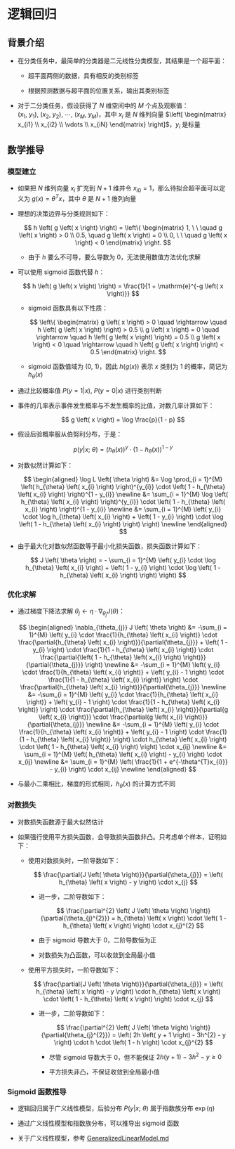# 逻辑回归

## 背景介绍

- 在分类任务中，最简单的分类器是二元线性分类模型，其结果是一个超平面：

  - 超平面两侧的数据，具有相反的类别标签

  - 根据预测数据与超平面的位置关系，输出其类别标签

- 对于二分类任务，假设获得了 $N$ 维空间中的 $M$ 个点及观察值：$\left( x_{1}, \ y_{1} \right), \ \left( x_{2}, \ y_{2} \right), \ \cdots, \ \left( x_{M}, \ y_{M} \right)$，其中 $x_{i}$ 是 $N$ 维列向量 $\left[ \begin{matrix} x_{i1} \\ x_{i2} \\ \vdots \\ x_{iN} \end{matrix} \right]$，$y_{i}$ 是标量

## 数学推导

### 模型建立

- 如果把 $N$ 维列向量 $x_{i}$ 扩充到 $N + 1$ 维并令 $x_{i0} = 1$，那么待拟合超平面可以定义为 $g \left( x \right) = \theta^{T} x$，其中 $\theta$ 是 $N + 1$ 维列向量

- 理想的决策边界与分类规则如下：

  $$
  h \left( g \left( x \right) \right) = \left\{ \begin{matrix} 1, \ \ \quad g \left( x \right) > 0 \\ 0.5, \quad g \left( x \right) = 0 \\ 0, \ \ \quad g \left( x \right) < 0 \end{matrix} \right.
  $$

  - 由于 $h$ 要么不可导，要么导数为 $0$，无法使用数值方法优化求解

- 可以使用 $\mathrm{sigmoid}$ 函数代替 $h$：

  $$
  h \left( g \left( x \right) \right) = \frac{1}{1 + \mathrm{e}^{-g \left( x \right)}}
  $$

  - $\mathrm{sigmoid}$ 函数具有以下性质：

    $$
    \left\{ \begin{matrix} g \left( x \right) > 0 \quad \rightarrow \quad h \left( g \left( x \right) \right) > 0.5 \\ g \left( x \right) = 0 \quad \rightarrow \quad h \left( g \left( x \right) \right) = 0.5 \\ g \left( x \right) < 0 \quad \rightarrow \quad h \left( g \left( x \right) \right) < 0.5 \end{matrix} \right.
    $$

  - $\mathrm{sigmoid}$ 函数值域为 $\left( 0, \ 1 \right)$，因此 $h \left( g \left( x \right) \right)$ 表示 $x$ 类别为 $1$ 的概率，简记为 $h_{\theta} \left( x \right)$

- 通过比较概率值 $P \left( y = 1|x \right), \ P \left( y = 0|x \right)$ 进行类别判断

- 事件的几率表示事件发生概率与不发生概率的比值，对数几率计算如下：

  $$
  g \left( x \right) = \log \frac{p}{1 - p}
  $$

- 假设后验概率服从伯努利分布，于是：

  $$
  p \left( y|x; \ \theta \right) = \left( h_{\theta} \left( x \right) \right)^{y} \cdot \left( 1 - h_{\theta} \left( x \right) \right)^{1 - y}
  $$

- 对数似然计算如下：

  $$
  \begin{aligned}
  \log L \left( \theta \right) &= \log \prod_{i = 1}^{M} \left( h_{\theta} \left( x_{i} \right) \right)^{y_{i}} \cdot \left( 1 - h_{\theta} \left( x_{i} \right) \right)^{1 - y_{i}} \newline
  &= \sum_{i = 1}^{M} \log \left( h_{\theta} \left( x_{i} \right) \right)^{y_{i}} \cdot \left( 1 - h_{\theta} \left( x_{i} \right) \right)^{1 - y_{i}} \newline
  &= \sum_{i = 1}^{M} \left( y_{i} \cdot \log h_{\theta} \left( x_{i} \right) + \left( 1 - y_{i} \right) \cdot \log \left( 1 - h_{\theta} \left( x_{i} \right) \right) \right) \newline
  \end{aligned}
  $$

- 由于最大化对数似然函数等于最小化损失函数，损失函数计算如下：

  $$
  J \left( \theta \right) = - \sum_{i = 1}^{M} \left( y_{i} \cdot \log h_{\theta} \left( x_{i} \right) + \left( 1 - y_{i} \right) \cdot \log \left( 1 - h_{\theta} \left( x_{i} \right) \right) \right)
  $$

### 优化求解

- 通过梯度下降法求解 $\theta_{j} \leftarrow \eta \cdot \nabla_{\theta_{j}} J \left( \theta \right)$：

  $$
  \begin{aligned}
  \nabla_{\theta_{j}} J \left( \theta \right) &= -\sum_{i = 1}^{M} \left( y_{i} \cdot \frac{1}{h_{\theta} \left( x_{i} \right)} \cdot \frac{\partial{h_{\theta} \left( x_{i} \right)}}{\partial{\theta_{j}}} + \left( 1 - y_{i} \right) \cdot \frac{1}{1 - h_{\theta} \left( x_{i} \right)} \cdot \frac{\partial{\left( 1 - h_{\theta} \left( x_{i} \right) \right)}}{\partial{\theta_{j}}} \right) \newline
  &= -\sum_{i = 1}^{M} \left( y_{i} \cdot \frac{1}{h_{\theta} \left( x_{i} \right)} + \left( y_{i} - 1 \right) \cdot \frac{1}{1 - h_{\theta} \left( x_{i} \right)} \right) \cdot \frac{\partial{h_{\theta} \left( x_{i} \right)}}{\partial{\theta_{j}}} \newline
  &= -\sum_{i = 1}^{M} \left( y_{i} \cdot \frac{1}{h_{\theta} \left( x_{i} \right)} + \left( y_{i} - 1 \right) \cdot \frac{1}{1 - h_{\theta} \left( x_{i} \right)} \right) \cdot \frac{\partial{h_{\theta} \left( x_{i} \right)}}{\partial{g \left( x_{i} \right)}} \cdot \frac{\partial{g \left( x_{i} \right)}}{\partial{\theta_{j}}} \newline
  &= -\sum_{i = 1}^{M} \left( y_{i} \cdot \frac{1}{h_{\theta} \left( x_{i} \right)} + \left( y_{i} - 1 \right) \cdot \frac{1}{1 - h_{\theta} \left( x_{i} \right)} \right) \cdot h_{\theta} \left( x_{i} \right) \cdot \left( 1 - h_{\theta} \left( x_{i} \right) \right) \cdot x_{ij} \newline
  &= \sum_{i = 1}^{M} \left( h_{\theta} \left( x_{i} \right) - y_{i} \right) \cdot x_{ij} \newline
  &= \sum_{i = 1}^{M} \left( \frac{1}{1 + e^{-\theta^{T}x_{i}}} - y_{i} \right) \cdot x_{ij} \newline
  \end{aligned}
  $$

- 与最小二乘相比，梯度的形式相同，$h_{\theta} \left( x \right)$ 的计算方式不同

### 对数损失

- 对数损失函数源于最大似然估计

- 如果强行使用平方损失函数，会导致损失函数非凸。只考虑单个样本，证明如下：

  - 使用对数损失时，一阶导数如下：

    $$
    \frac{\partial{J \left( \theta \right)}}{\partial{\theta_{j}}} = \left( h_{\theta} \left( x \right) - y \right) \cdot x_{j}
    $$

    - 进一步，二阶导数如下：

      $$
      \frac{\partial^{2} \left( J \left( \theta \right) \right)}{\partial{\theta_{j}^{2}}} = h_{\theta} \left( x \right) \cdot \left( 1 - h_{\theta} \left( x \right) \right) \cdot x_{j}^{2}
      $$

    - 由于 $\mathrm{sigmoid}$ 导数大于 $0$，二阶导数恒为正

    - 对数损失为凸函数，可以收敛到全局最小值

  - 使用平方损失时，一阶导数如下：

    $$
    \frac{\partial{J \left( \theta \right)}}{\partial{\theta_{j}}} = \left( h_{\theta} \left( x \right) - y \right) \cdot h_{\theta} \left( x \right) \cdot \left( 1 - h_{\theta} \left( x \right) \right) \cdot x_{j}
    $$

    - 进一步，二阶导数如下：

      $$
      \frac{\partial^{2} \left( J \left( \theta \right) \right)}{\partial{\theta_{j}^{2}}} = \left( 2h \left( y + 1 \right) - 3h^{2} - y \right) \cdot h \cdot \left( 1 - h \right) \cdot x_{j}^{2}
      $$

      - 尽管 $\mathrm{sigmoid}$ 导数大于 $0$，但不能保证 $2h \left( y + 1 \right) - 3h^{2} - y \geq 0$

      - 平方损失非凸，不保证收敛到全局最小值

### $\mathrm{Sigmoid}$ 函数推导

- 逻辑回归属于广义线性模型，后验分布 $P \left( y|x; \ \theta \right)$ 属于指数族分布 $\exp \left( \eta \right)$

- 通过广义线性模型和指数族分布，可以推导出 $\mathrm{sigmoid}$ 函数

- 关于广义线性模型，参考 [$\mathrm{GeneralizedLinearModel.md}$](GeneralizedLinearModel.md)